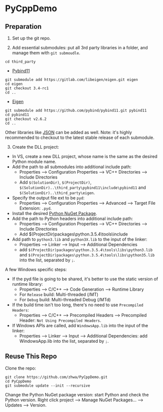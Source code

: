 # PyCppDemo

## Preparation

1. Set up the git repo.

2. Add essential submodules: put all 3rd party libraries in a folder, and manage them with ```git submoudle```.

  ```
  cd third_party
  ```

  * [Pybind11](https://github.com/pybind/pybind11)
  ```
  git submodule add https://gitlab.com/libeigen/eigen.git eigen
  cd eigen
  git checkout 3.4-rc1
  cd ..
  ```

  * [Eigen](https://gitlab.com/libeigen/eigen)
  ```
  git submodule add https://github.com/pybind/pybind11.git pybind11
  cd pybind11
  git checkout v2.6.2
  cd ..
  ```

  Other libraries like [JSON](https://github.com/nlohmann/json) can be added as well. Note: it's highly recommended to checkout to the latest stable release of each submodule.

3. Create the DLL project:

  * In VS, create a new DLL project, whose name is the same as the desired Python module name.
  * Add the path to all submodules into additional include path:
    * Properties --> Configuration Properties --> VC++ Directories --> Include Directories
    * Add  ```$(SolutionDir)```, ```$(ProjectDir)```, ```$(SolutionDir)..\third_party\pybind11\include\pybind11``` and ```$(SolutionDir)..\third_party\eigen```.
  * Specify the output file ext to be ```pyd```:
    * Properties --> Configuration Properties --> Advanced --> Target File Extension: ```.pyd```.
  * Install the desired [Python NuGet Package](https://www.nuget.org/packages/python).
  * Add the path to Python headers into additional include path:
    * Properties --> Configuration Properties --> VC++ Directories --> Include Directories
    * Add $(ProjectDir)packages\python.3.5.4\tools\include
  * Add path to ```python3.lib``` and ```python3X.lib``` to the input of the linker:
    * Properties --> Linker --> Input --> Additional Dependencies
    * add ```$(ProjectDir)packages\python.3.5.4\tools\libs\python3.lib``` and ```$(ProjectDir)packages\python.3.5.4\tools\libs\python35.lib``` into the list, separated by ```;```.

  A few Windows specific steps:

  * If the pyd file is going to be shared, it's better to use the static version of runtime library:
    * Properties --> C/C++ --> Code Generation --> Runtime Library
    * For ```Release``` build: Multi-threaded (/MT)
    * For ```Debug``` build: Multi-threaded Debug (/MTd)
  * If the build time isn't too long, there's no need to use ```Precompiled Headers```:
    * Properties --> C/C++ --> Precompiled Headers --> Precompiled Header: ```Not Using Precompiled Headers```.
  * If Windows APIs are called, add ```WindowsApp.lib``` into the input of the linker:
    * Properties --> Linker --> Input --> Additional Dependencies: add WindowsApp.lib into the list, separated by ```;```.

## Reuse This Repo

Clone the repo:

```
git clone https://github.com/zhwa/PyCppDemo.git
cd PyCppDemo
git submodule update --init --recursive
```

Change the Python NuGet package version: start Python and check the Python version. Right click project --> Manage NuGet Packages... --> Updates --> Version.
